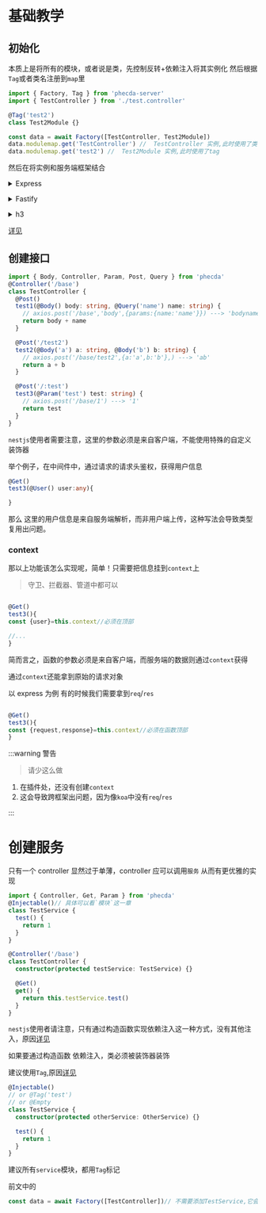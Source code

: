# 基础教学

## 初始化

本质上是将所有的模块，或者说是类，先控制反转+依赖注入将其实例化
然后根据`Tag`或者类名注册到`map`里

```ts
import { Factory, Tag } from 'phecda-server'
import { TestController } from './test.controller'

@Tag('test2')
class Test2Module {}

const data = await Factory([TestController, Test2Module])
data.modulemap.get('TestController') //  TestController 实例,此时使用了类名
data.modulemap.get('test2') //  Test2Module 实例,此时使用了tag
```

然后在将实例和服务端框架结合

<details>
<summary>Express</summary><br>

```ts
import { bindApp } from 'phecda-server/express'

// ..

const router = express.Router()
bindApp(router, data)// work for router
```

<br></details>


<details>
<summary>Fastify</summary><br>

```ts
// rollup.config.js
import { bindApp } from 'phecda-server/fastify'
const fastify = Fastify({
  logger: true,
})

fastify.register(bindApp(data))
```

<br></details>


<details>
<summary>h3</summary><br>

```ts
// rollup.config.js
import { bindApp } from 'phecda-server/h3'

const router = createRouter()
bindApp(router, data)
```

<br></details>

[详见]()

## 创建接口

```ts
import { Body, Controller, Param, Post, Query } from 'phecda'
@Controller('/base')
class TestController {
  @Post()
  test1(@Body() body: string, @Query('name') name: string) {
    // axios.post('/base','body',{params:{name:'name'}}) ---> 'bodyname'
    return body + name
  }

  @Post('/test2')
  test2(@Body('a') a: string, @Body('b') b: string) {
    // axios.post('/base/test2',{a:'a',b:'b'},) ---> 'ab'
    return a + b
  }

  @Post('/:test')
  test3(@Param('test') test: string) {
    // axios.post('/base/1') ---> '1'
    return test
  }
}
```

`nestjs`使用者需要注意，这里的参数必须是来自客户端，不能使用特殊的自定义装饰器

举个例子，在中间件中，通过请求的请求头鉴权，获得用户信息

```ts
@Get()
test3(@User() user:any){

}
```

那么 这里的用户信息是来自服务端解析，而非用户端上传，这种写法会导致类型复用出问题。

### context

那以上功能该怎么实现呢，简单！只需要把信息挂到`context`上
> 守卫、拦截器、管道中都可以

```ts

@Get()
test3(){
const {user}=this.context//必须在顶部

//...
}

```

简而言之，函数的参数必须是来自客户端，而服务端的数据则通过`context`获得

通过`context`还能拿到原始的请求对象

以 express 为例 有的时候我们需要拿到`req`/`res`

```ts

@Get()
test3(){
const {request,response}=this.context//必须在函数顶部
}

```

:::warning 警告

> 请少这么做

1. 在插件处，还没有创建`context`
2. 这会导致跨框架出问题，因为像`koa`中没有`req`/`res`

:::




# 创建服务

只有一个 controller 显然过于单薄，controller 应可以调用`服务` 从而有更优雅的实现

```ts
import { Controller, Get, Param } from 'phecda'
@Injectable()// 具体可以看`模块`这一章
class TestService {
  test() {
    return 1
  }
}

@Controller('/base')
class TestController {
  constructor(protected testService: TestService) {}

  @Get()
  get() {
    return this.testService.test()
  }
}
```

`nestjs`使用者请注意，只有通过构造函数实现依赖注入这一种方式，没有其他注入，原因[详见](./compare.md)

如果要通过构造函数 依赖注入，类必须被装饰器装饰

建议使用`Tag`,原因[详见](./advance.md)

```ts
@Injectable()
// or @Tag('test')
// or @Empty
class TestService {
  constructor(protected otherService: OtherService) {}

  test() {
    return 1
  }
}
```

建议所有`service`模块，都用`Tag`标记


前文中的
```ts
const data = await Factory([TestController])// 不需要添加TestService,它会作为TestController的依赖被处理
```